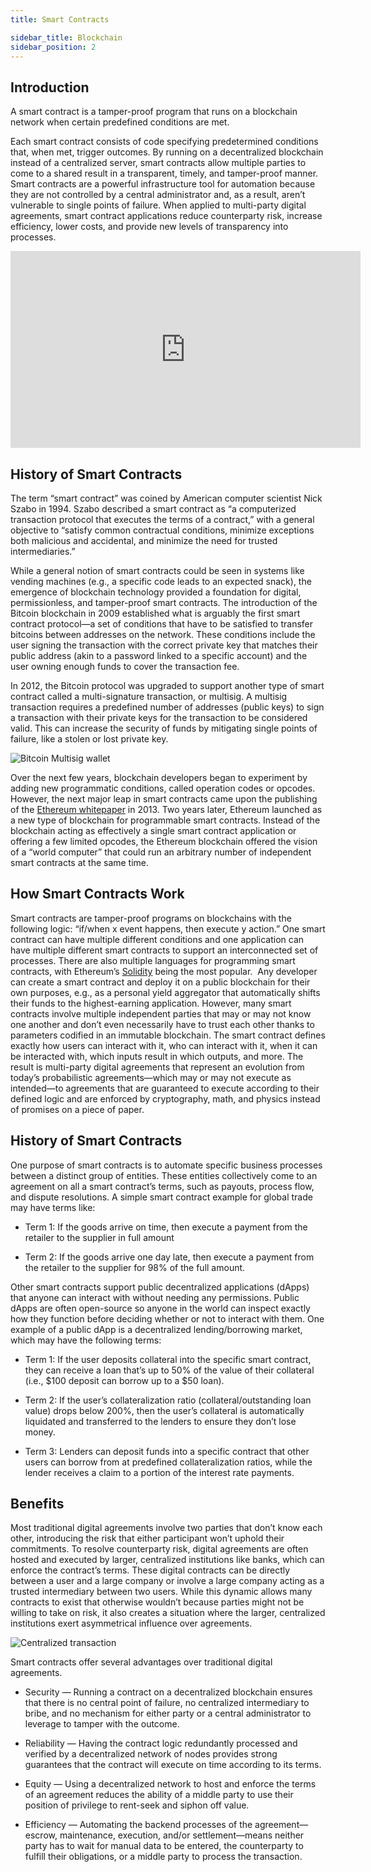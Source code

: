 ```yaml
---
title: Smart Contracts

sidebar_title: Blockchain
sidebar_position: 2
---
```


## Introduction

A smart contract is a tamper-proof program that runs on a blockchain network when certain predefined conditions are met.

Each smart contract consists of code specifying predetermined conditions that, when met, trigger outcomes. By running on
a decentralized blockchain instead of a centralized server, smart contracts allow multiple parties to come to a shared
result in a transparent, timely, and tamper-proof manner. ‍ Smart contracts are a powerful infrastructure tool for
automation because they are not controlled by a central administrator and, as a result, aren’t vulnerable to single
points of failure. When applied to multi-party digital agreements, smart contract applications reduce counterparty risk,
increase efficiency, lower costs, and provide new levels of transparency into processes.

<iframe width="560" height="315" src="https://www.youtube.com/embed/ZE2HxTmxfrI" title="YouTube video player" frameBorder="0" allow="accelerometer; autoplay; clipboard-write; encrypted-media; gyroscope; picture-in-picture" allowFullScreen></iframe>

## History of Smart Contracts

The term “smart contract” was coined by American computer scientist Nick Szabo in 1994. Szabo described a smart contract
as “a computerized transaction protocol that executes the terms of a contract,” with a general objective to “satisfy
common contractual conditions, minimize exceptions both malicious and accidental, and minimize the need for trusted
intermediaries.”

While a general notion of smart contracts could be seen in systems like vending machines (e.g., a specific code leads to
an expected snack), the emergence of blockchain technology provided a foundation for digital, permissionless, and
tamper-proof smart contracts. The introduction of the Bitcoin blockchain in 2009 established what is arguably the first
smart contract protocol—a set of conditions that have to be satisfied to transfer bitcoins between addresses on the
network. These conditions include the user signing the transaction with the correct private key that matches their
public address (akin to a password linked to a specific account) and the user owning enough funds to cover the
transaction fee.

In 2012, the Bitcoin protocol was upgraded to support another type of smart contract called a multi-signature
transaction, or multisig. A multisig transaction requires a predefined number of addresses (public keys) to sign a
transaction with their private keys for the transaction to be considered valid. This can increase the security of funds
by mitigating single points of failure, like a stolen or lost private key.

![Bitcoin Multisig wallet](/posts/blockchain101/smart-contracts/image2.png)

Over the next few years, blockchain developers began to experiment by adding new programmatic conditions, called
operation codes or opcodes. However, the next major leap in smart contracts came upon the publishing of the
[Ethereum whitepaper](https://ethereum.org/en/whitepaper/) in 2013. Two years later, Ethereum launched as a new type of
blockchain for programmable smart contracts. Instead of the blockchain acting as effectively a single smart contract
application or offering a few limited opcodes, the Ethereum blockchain offered the vision of a “world computer” that
could run an arbitrary number of independent smart contracts at the same time.

## How Smart Contracts Work

Smart contracts are tamper-proof programs on blockchains with the following logic: “if/when x event happens, then
execute y action.” One smart contract can have multiple different conditions and one application can have multiple
different smart contracts to support an interconnected set of processes. There are also multiple languages for
programming smart contracts, with Ethereum’s [Solidity](https://soliditylang.org/) being the most popular. ‍ Any
developer can create a smart contract and deploy it on a public blockchain for their own purposes, e.g., as a personal
yield aggregator that automatically shifts their funds to the highest-earning application. However, many smart contracts
involve multiple independent parties that may or may not know one another and don’t even necessarily have to trust each
other thanks to parameters codified in an immutable blockchain. The smart contract defines exactly how users can
interact with it, who can interact with it, when it can be interacted with, which inputs result in which outputs, and
more. The result is multi-party digital agreements that represent an evolution from today’s probabilistic
agreements—which may or may not execute as intended—to agreements that are guaranteed to execute according to their
defined logic and are enforced by cryptography, math, and physics instead of promises on a piece of paper.

## History of Smart Contracts

One purpose of smart contracts is to automate specific business processes between a distinct group of entities. These
entities collectively come to an agreement on all a smart contract’s terms, such as payouts, process flow, and dispute
resolutions. A simple smart contract example for global trade may have terms like:

- Term 1: If the goods arrive on time, then execute a payment from the retailer to the supplier in full amount

- Term 2: If the goods arrive one day late, then execute a payment from the retailer to the supplier for 98% of the full
  amount.

Other smart contracts support public decentralized applications (dApps) that anyone can interact with without needing
any permissions. Public dApps are often open-source so anyone in the world can inspect exactly how they function before
deciding whether or not to interact with them. One example of a public dApp is a decentralized lending/borrowing market,
which may have the following terms:

- Term 1: If the user deposits collateral into the specific smart contract, they can receive a loan that’s up to 50% of
  the value of their collateral (i.e., $100 deposit can borrow up to a $50 loan).

- Term 2: If the user’s collateralization ratio (collateral/outstanding loan value) drops below 200%, then the user’s
  collateral is automatically liquidated and transferred to the lenders to ensure they don’t lose money.

- Term 3: Lenders can deposit funds into a specific contract that other users can borrow from at predefined
  collateralization ratios, while the lender receives a claim to a portion of the interest rate payments.

## Benefits

Most traditional digital agreements involve two parties that don’t know each other, introducing the risk that either
participant won’t uphold their commitments. To resolve counterparty risk, digital agreements are often hosted and
executed by larger, centralized institutions like banks, which can enforce the contract’s terms. These digital contracts
can be directly between a user and a large company or involve a large company acting as a trusted intermediary between
two users. While this dynamic allows many contracts to exist that otherwise wouldn’t because parties might not be
willing to take on risk, it also creates a situation where the larger, centralized institutions exert asymmetrical
influence over agreements.

![Centralized transaction](/posts/blockchain101/smart-contracts/image1.png)

Smart contracts offer several advantages over traditional digital agreements.

- Security — Running a contract on a decentralized blockchain ensures that there is no central point of failure, no
  centralized intermediary to bribe, and no mechanism for either party or a central administrator to leverage to tamper
  with the outcome.

- Reliability — Having the contract logic redundantly processed and verified by a decentralized network of nodes
  provides strong guarantees that the contract will execute on time according to its terms.

- Equity — Using a decentralized network to host and enforce the terms of an agreement reduces the ability of a middle
  party to use their position of privilege to rent-seek and siphon off value.

- Efficiency — Automating the backend processes of the agreement—escrow, maintenance, execution, and/or settlement—means
  neither party has to wait for manual data to be entered, the counterparty to fulfill their obligations, or a middle
  party to process the transaction.
